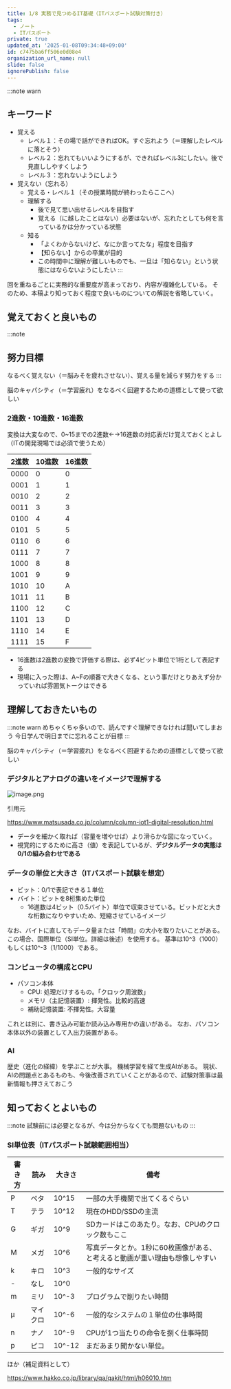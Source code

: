```yaml
---
title: 1/8 実務で見つめるIT基礎（ITパスポート試験対策付き）
tags:
  - ノート
  - ITパスポート
private: true
updated_at: '2025-01-08T09:34:48+09:00'
id: c7475ba6ff506e0d08e4
organization_url_name: null
slide: false
ignorePublish: false
---
```

:::note warn
## キーワード
- 覚える
  - レベル１：その場で話ができればOK。すぐ忘れよう（＝理解したレベルに落とそう）
  - レベル２：忘れてもいいようにするが、できればレベル3にしたい。後で見直ししやすくしよう
  - レベル３：忘れないようにしよう
- 覚えない（忘れる）
  - 覚える・レベル１（その授業時間が終わったらここへ）
  - 理解する
    - 後で見て思い出せるレベルを目指す
    - 覚える（に越したことはない）必要はないが、忘れたとしても何を言っているかは分かっている状態
  - 知る
    - 「よくわからないけど、なにか言ってたな」程度を目指す
    - 【知らない】からの卒業が目的
    - この時間中に理解が難しいものでも、一旦は「知らない」という状態にはならないようにしたい
:::

回を重ねるごとに実務的な重要度が高まっており、内容が複雑化している。
そのため、本稿より知っておく程度で良いものについての解説を省略していく。

## 覚えておくと良いもの
:::note
## 努力目標
なるべく覚えない（＝脳みそを疲れさせない）、覚える量を減らす努力をする
:::

脳のキャパシティ（＝学習疲れ）をなるべく回避するための道標として使って欲しい

### 2進数・10進数・16進数
変換は大変なので、0~15までの2進数←→16進数の対応表だけ覚えておくとよし
（ITの開発現場では必須で使うため）

| 2進数 | 10進数 | 16進数 |
| ---- | ------- | ----- |
| 0000 | 0 | 0 |
| 0001 | 1 | 1 |
| 0010 | 2 | 2 |
| 0011 | 3 | 3 |
| 0100 | 4 | 4 |
| 0101 | 5 | 5 |
| 0110 | 6 | 6 |
| 0111 | 7 | 7 |
| 1000 | 8 | 8 |
| 1001 | 9 | 9 |
| 1010 | 10 | A |
| 1011 | 11 | B |
| 1100 | 12 | C |
| 1101 | 13 | D |
| 1110 | 14 | E |
| 1111 | 15 | F |

- 16進数は2進数の変換で評価する際は、必ず4ビット単位で1桁として表記する
- 現場に入った際は、A~Fの順番で大きくなる、という事だけとりあえず分かっていれば雰囲気トークはできる

## 理解しておきたいもの
:::note warn
めちゃくちゃ多いので、読んですぐ理解できなければ聞いてしまおう
今日学んで明日までに忘れることが目標
:::

脳のキャパシティ（＝学習疲れ）をなるべく回避するための道標として使って欲しい

### デジタルとアナログの違いをイメージで理解する
![image.png](https://qiita-image-store.s3.ap-northeast-1.amazonaws.com/0/122800/54bb6ff1-faf4-1255-aa48-33d27e3fd6d5.png)

引用元

https://www.matsusada.co.jp/column/column-iot1-digital-resolution.html

- データを細かく取れば（容量を増やせば）より滑らかな図になっていく。
- 視覚的にするために高さ（値）を表記しているが、**デジタルデータの実態は0/1の組み合わせである**

### データの単位と大きさ（ITパスポート試験を想定）
- ビット：0/1で表記できる１単位
- バイト：ビットを8桁集めた単位
  - 16進数は4ビット（0.5バイト）単位で収束させている。ビットだと大きな桁数になりやすいため、短縮させているイメージ

なお、バイトに直してもデータ量または「時間」の大小を取りたいことがある。
この場合、国際単位（SI単位。詳細は後述）を使用する。
基準は10^3（1000）もしくは10^-3（1/1000）である。

### コンピュータの構成とCPU
- パソコン本体
  - CPU: 処理だけするもの。「クロック周波数」
  - メモリ（主記憶装置）: 揮発性。比較的高速
  - 補助記憶装置: 不揮発性。大容量

これとは別に、書き込み可能か読み込み専用かの違いがある。
なお、パソコン本体以外の装置として入出力装置がある。

### AI
歴史（進化の経緯）を学ぶことが大事。
機械学習を経て生成AIがある。
現状、AIの問題点とあるものも、今後改善されていくことがあるので、試験対策事は最新情報も押さえておこう

## 知っておくとよいもの
:::note
試験前には必要となるが、今は分からなくても問題ないもの
:::

### SI単位表（ITパスポート試験範囲相当）
| 書き方 | 読み | 大きさ | 備考 |
| --- | --- | --- | --- |
| P | ペタ | 10^15 | 一部の大手機関で出てくるぐらい |
| T | テラ | 10^12 | 現在のHDD/SSDの主流 |
| G | ギガ | 10^9 | SDカードはこのあたり。なお、CPUのクロック数もここ |
| M | メガ | 10^6 | 写真データとか。1秒に60枚画像がある、と考えると動画が重い理由も想像しやすい |
| k | キロ | 10^3 | 一般的なサイズ |
| - | なし | 10^0 |
| m | ミリ | 10^-3 | プログラムで削りたい時間 |
| μ | マイクロ | 10^-6 | 一般的なシステムの１単位の仕事時間 |
| n | ナノ | 10^-9 | CPUが1つ当たりの命令を捌く仕事時間 |
| p | ピコ | 10^-12 | まだあまり聞かない単位。 |

ほか（補足資料として）

https://www.hakko.co.jp/library/qa/qakit/html/h06010.htm

### 
